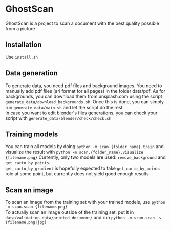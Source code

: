# GhostScan

GhostScan is a project to scan a document with the best quality possible from a picture

## Installation

Use `install.sh`

## Data generation
To generate data, you need pdf files and background images. You need to manually add pdf files (a4 format for all pages) in the folder data/pdf. As for backgrounds, you can download them from unsplash.com using the script `generate_data/download_backgrounds.sh`. Once this is done, you can simply run `generate_data/main.sh` and let the script do the rest<br />
In case you want to edit blender's files generations, you can check your script with `generate_data/blender/check/check.sh`

## Training models

You can train all models by doing `python -m scan.{folder_name}.train` and visualize the result with `python -m scan.{folder_name}.visualize {filename.png}`
Currently, only two models are used: `remove_background` and `get_carto_by_points`.<br />`get_carto_by_gradient` is hopefully expected to take `get_carto_by_points` role at some point, but currently does not yield good enough results

## Scan an image

To scan an image from the training set with your trained models, use `python -m scan.scan {filename.png}`<br />
To actually scan an image outside of the training set, put it in `data/validation_data/printed_document/` and run `python -m scan.scan -v {filename.png|jpg}`
